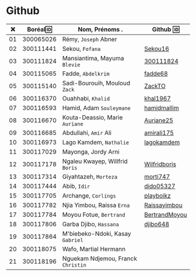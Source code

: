 # Github

|:x:| Boréal:id:| Nom, Prénoms .                     |  Github :id:                                        |
|---|-----------|------------------------------------|-----------------------------------------------------| 
| 01| 300065026 | Rémy, `Joseph` Abner               |                                                     |
| 02| 300111441 | Sekou, `Fofana`                    | [Sekou16](https://github.com/Sekou16)               |
| 03| 300111824 | Mansiantima, Mayuma `Blevie`       | [300111824](https://github.com/300111824)           |
| 04| 300115065 | Fadde, `Abdelkrim`                 | [fadde68](https://github.com/fadde68)               |
| 05| 300115140 | Sadi-Bourouih, Mouloud `Zack`      | [ZackTO](https://github.com/ZackTO)                 |
| 06| 300116370 | Ouahhabi, `Khalid`                 | [khal1967](https://github.com/khal1967)             |
| 07| 300116593 | Hamid, Adam `Souleymane`           | [hamidmallim](https://github.com/hamidmallim)       |
| 08| 300116670 | Kouta-Deassio, Marie `Auriane`     | [Auriane25](https://github.com/Auriane25)           |
| 09| 300116685 | Abdullahi, `Amir` Ali              | [amirali175](https://github.com/amirali175)         |
| 10| 300116973 | Lago Kamdem, `Nathalie`            | [lagokamdem](https://github.com/lagokamdem)         |
| 11| 300117029 | Mayonga, Jordy Arni                |                                                     |
| 12| 300117178 | Ngaleu Kwayep, Willfrid `Boris`    | [Wilfridboris](https://github.com/Wilfridboris)     |
| 13| 300117314 | Giyahtazeh, `Morteza`              | [morti747](https://github.com/morti747)             |
| 14| 300117444 | Abib, `Idir`                       | [dido05327](https://github.com/dido05327)           |
| 15| 300117705 | Archange, `Corlings`               | [playboikz](https://github.com/playboikz)           |
| 16| 300117782 | Njia Yimbou, Raissa `Erna`         | [Raissayimbou](https://github.com/Raissayimbou)     |
| 17| 300117784 | Moyou Fotue, `Bertrand`            | [BertrandMoyou](https://github.com/BertrandMoyou)   |
| 18| 300117806 | Garba Djibo, `Hassana`             | [djibo648](https://github.com/djibo648)             |
| 19| 300117864 | M'biebeko-Ndoki, Kasay `Gabriel`   |                                                     |
| 20| 300118075 | Wafo, Martial Hermann              |                                                     |
| 21| 300118196 | Nguekam Ndjemou, Franck `Christin` |                                                     |
